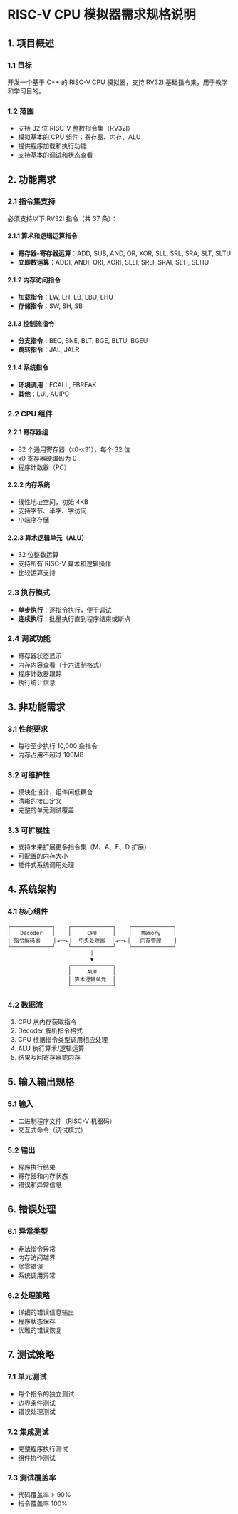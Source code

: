 # RISC-V CPU 模拟器需求规格说明

## 1. 项目概述

### 1.1 目标
开发一个基于 C++ 的 RISC-V CPU 模拟器，支持 RV32I 基础指令集，用于教学和学习目的。

### 1.2 范围
- 支持 32 位 RISC-V 整数指令集（RV32I）
- 模拟基本的 CPU 组件：寄存器、内存、ALU
- 提供程序加载和执行功能
- 支持基本的调试和状态查看

## 2. 功能需求

### 2.1 指令集支持
必须支持以下 RV32I 指令（共 37 条）：

#### 2.1.1 算术和逻辑运算指令
- **寄存器-寄存器运算**：ADD, SUB, AND, OR, XOR, SLL, SRL, SRA, SLT, SLTU
- **立即数运算**：ADDI, ANDI, ORI, XORI, SLLI, SRLI, SRAI, SLTI, SLTIU

#### 2.1.2 内存访问指令
- **加载指令**：LW, LH, LB, LBU, LHU
- **存储指令**：SW, SH, SB

#### 2.1.3 控制流指令
- **分支指令**：BEQ, BNE, BLT, BGE, BLTU, BGEU
- **跳转指令**：JAL, JALR

#### 2.1.4 系统指令
- **环境调用**：ECALL, EBREAK
- **其他**：LUI, AUIPC

### 2.2 CPU 组件

#### 2.2.1 寄存器组
- 32 个通用寄存器（x0-x31），每个 32 位
- x0 寄存器硬编码为 0
- 程序计数器（PC）

#### 2.2.2 内存系统
- 线性地址空间，初始 4KB
- 支持字节、半字、字访问
- 小端序存储

#### 2.2.3 算术逻辑单元（ALU）
- 32 位整数运算
- 支持所有 RISC-V 算术和逻辑操作
- 比较运算支持

### 2.3 执行模式
- **单步执行**：逐指令执行，便于调试
- **连续执行**：批量执行直到程序结束或断点

### 2.4 调试功能
- 寄存器状态显示
- 内存内容查看（十六进制格式）
- 程序计数器跟踪
- 执行统计信息

## 3. 非功能需求

### 3.1 性能要求
- 每秒至少执行 10,000 条指令
- 内存占用不超过 100MB

### 3.2 可维护性
- 模块化设计，组件间低耦合
- 清晰的接口定义
- 完整的单元测试覆盖

### 3.3 可扩展性
- 支持未来扩展更多指令集（M、A、F、D 扩展）
- 可配置的内存大小
- 插件式系统调用处理

## 4. 系统架构

### 4.1 核心组件
```
┌─────────────┐    ┌─────────────┐    ┌─────────────┐
│   Decoder   │    │     CPU     │    │   Memory    │
│ 指令解码器    │◄──►│  中央处理器  │◄──►│   内存管理    │
└─────────────┘    └─────────────┘    └─────────────┘
                          │
                          ▼
                   ┌─────────────┐
                   │     ALU     │
                   │ 算术逻辑单元  │
                   └─────────────┘
```

### 4.2 数据流
1. CPU 从内存获取指令
2. Decoder 解析指令格式
3. CPU 根据指令类型调用相应处理
4. ALU 执行算术/逻辑运算
5. 结果写回寄存器或内存

## 5. 输入输出规格

### 5.1 输入
- 二进制程序文件（RISC-V 机器码）
- 交互式命令（调试模式）

### 5.2 输出
- 程序执行结果
- 寄存器和内存状态
- 错误和异常信息

## 6. 错误处理

### 6.1 异常类型
- 非法指令异常
- 内存访问越界
- 除零错误
- 系统调用异常

### 6.2 处理策略
- 详细的错误信息输出
- 程序状态保存
- 优雅的错误恢复

## 7. 测试策略

### 7.1 单元测试
- 每个指令的独立测试
- 边界条件测试
- 错误处理测试

### 7.2 集成测试
- 完整程序执行测试
- 组件协作测试

### 7.3 测试覆盖率
- 代码覆盖率 > 90%
- 指令覆盖率 100%
